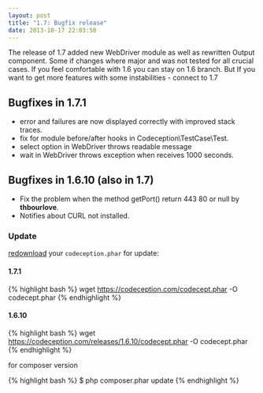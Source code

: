 ```yaml
---
layout: post
title: "1.7: Bugfix release"
date: 2013-10-17 22:03:50
---
```


The release of 1.7 added new WebDriver module as well as rewritten Output component. Some if changes where major and was not tested for all crucial cases. If you feel comfortable with 1.6 you can stay on 1.6 branch.
But If you want to get more features with some instabilities - connect to 1.7

## Bugfixes in 1.7.1

* error and failures are now displayed correctly with improved stack traces.
* fix for module before/after hooks in Codeception\TestCase\Test.
* select option in WebDriver throws readable message
* wait in WebDriver throws exception when receives 1000 seconds.

## Bugfixes in 1.6.10 (also in 1.7)

* Fix the problem when the method getPort() return 443 80 or null by **thbourlove**.
* Notifies about CURL not installed.

### Update

[redownload](https://codeception.com/thanks.html) your `codeception.phar` for update:

#### 1.7.1
{% highlight bash %}
wget https://codeception.com/codecept.phar -O codecept.phar
{% endhighlight %}

#### 1.6.10

{% highlight bash %}
wget https://codeception.com/releases/1.6.10/codecept.phar -O codecept.phar
{% endhighlight %}

for composer version

{% highlight bash %}
$ php composer.phar update
{% endhighlight %}